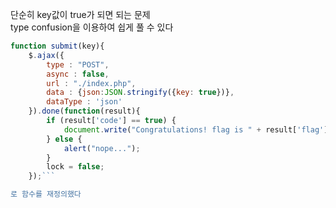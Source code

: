 단순히 key값이 true가 되면 되는 문제</br>
type confusion을 이용하여 쉽게 풀 수 있다</br>
```js
function submit(key){
	$.ajax({
		type : "POST",
		async : false,
		url : "./index.php",
		data : {json:JSON.stringify({key: true})},
		dataType : 'json'
	}).done(function(result){
		if (result['code'] == true) {
			document.write("Congratulations! flag is " + result['flag']);
		} else {
			alert("nope...");
		}
		lock = false;
	});```

로 함수를 재정의했다
